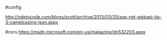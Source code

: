 #config

http://odetocode.com/blogs/scott/archive/2013/03/25/asp-net-webapi-tip-3-camelcasing-json.aspx



#cors
https://msdn.microsoft.com/en-us/magazine/dn532203.aspx